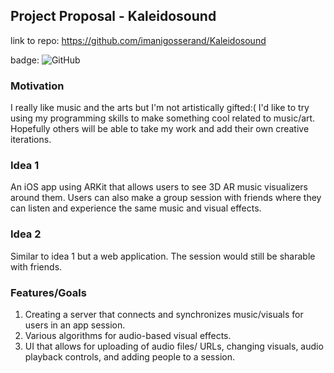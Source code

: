 Project Proposal - Kaleidosound
----------------

link to repo: https://github.com/imanigosserand/Kaleidosound

badge: ![GitHub](https://img.shields.io/github/license/imanigosserand/kaleidosound)

### Motivation
I really like music and the arts but I'm not artistically gifted:( I'd like to try using my programming skills to make something cool related to music/art. 
Hopefully others will be able to take my work and add their own creative iterations.

### Idea 1
An iOS app using ARKit that allows users to see 3D AR music visualizers around them. Users can also make a group session with friends where they can listen and experience the same music and visual effects.

### Idea 2
Similar to idea 1 but a web application. The session would still be sharable with friends. 

### Features/Goals
1. Creating a server that connects and synchronizes music/visuals for users in an app session.
2. Various algorithms for audio-based visual effects.
3. UI that allows for uploading of audio files/ URLs, changing visuals, audio playback controls, and adding people to a session. 

